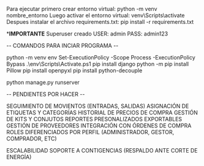 Para ejecutar primero crear entorno virtual: python -m venv nombre_entorno
Luego activar el entorno virtual: venv\Scripts\activate
Despues instalar el archivo requirements.txt: pip install -r requirements.txt

***IMPORTANTE**
Superuser creado
USER: admin
PASS: admin123


-- COMANDOS PARA INCIAR PROGRAMA -- 

python -m venv env
Set-ExecutionPolicy -Scope Process -ExecutionPolicy Bypass
.\env\Scripts\Activate.ps1
pip install django
python -m pip install Pillow
pip install openpyxl
pip install python-decouple

python manage.py runserver

-- PENDIENTES POR HACER -- 

  SEGUIMIENTO DE MOVIENTOS (ENTRADAS, SALIDAS)
  ASIGNACIÓN DE ETIQUETAS Y CATEGORÍAS
  HISTORIAL DE PRECIOS DE COMPRA
  GESTIÓN DE KITS Y CONJUTOS
  REPORTES PRESONALIZADOS EXPORTABLES
  GESTIÓN DE PROVEEDORES
  INTEGRACIÓN CON ÓRDENES DE COMPRA
  ROLES DIFERENCIADOS POR PERFIL (ADMINISTRADOR, GESTOR, COMPRADOR, ETC)

  ESCALABILIDAD
  SOPORTE A CONTIGENCIAS (RESPALDO ANTE CORTE DE ENERGÍA)

